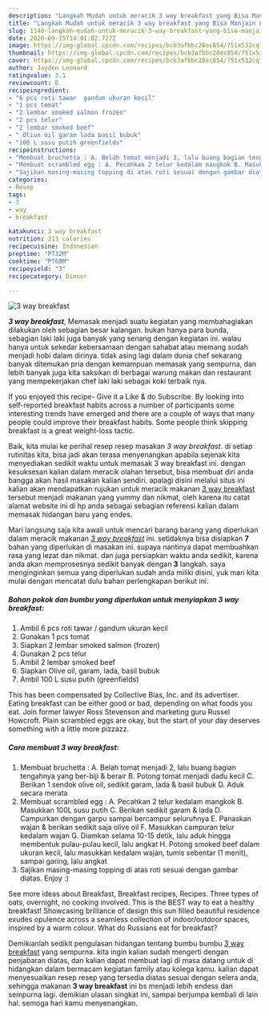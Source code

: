 ```yaml
---
description: "Langkah Mudah untuk meracik 3 way breakfast yang Bisa Manjain Lidah"
title: "Langkah Mudah untuk meracik 3 way breakfast yang Bisa Manjain Lidah"
slug: 1140-langkah-mudah-untuk-meracik-3-way-breakfast-yang-bisa-manjain-lidah
date: 2020-09-15T14:01:02.727Z
image: https://img-global.cpcdn.com/recipes/bcb3afbbc28ec854/751x532cq70/3-way-breakfast-foto-resep-utama.jpg
thumbnail: https://img-global.cpcdn.com/recipes/bcb3afbbc28ec854/751x532cq70/3-way-breakfast-foto-resep-utama.jpg
cover: https://img-global.cpcdn.com/recipes/bcb3afbbc28ec854/751x532cq70/3-way-breakfast-foto-resep-utama.jpg
author: Jayden Leonard
ratingvalue: 3.1
reviewcount: 8
recipeingredient:
- "6 pcs roti tawar  gandum ukuran kecil"
- "1 pcs tomat"
- "2 lembar smoked salmon frozen"
- "2 pcs telur"
- "2 lembar smoked beef"
- " Olive oil garam lada basil bubuk"
- "100 L susu putih greenfields"
recipeinstructions:
- "Membuat bruchetta : A. Belah tomat menjadi 2, lalu buang bagian tengahnya yang ber-biji &amp; berair B. Potong tomat menjadi dadu kecil C. Berikan 1 sendok olive oil, sedikit garam, lada &amp; basil bubuk D. Aduk secara merata"
- "Membuat scrambled egg : A. Pecahkan 2 telur kedalam mangkok B. Masukkan 100L susu putih C. Berikan sedikit garam &amp; lada D. Campurkan dengan garpu sampai bercampur seluruhnya E. Panaskan wajan &amp; berikan sedikit saja olive oil F. Masukkan campuran telur kedalam wajan G. Diamkan selama 10-15 detik, lalu aduk hingga membentuk pulau-pulau kecil, lalu angkat H. Potong smoked beef dalam ukuran kecil, lalu masukkan kedalam wajan, tumis sebentar (1 menit), sampai garing, lalu angkat"
- "Sajikan masing-masing topping di atas roti sesuai dengan gambar diatas. Enjoy :)"
categories:
- Resep
tags:
- 3
- way
- breakfast

katakunci: 3 way breakfast 
nutrition: 213 calories
recipecuisine: Indonesian
preptime: "PT32M"
cooktime: "PT60M"
recipeyield: "3"
recipecategory: Dinner

---
```



![3 way breakfast](https://img-global.cpcdn.com/recipes/bcb3afbbc28ec854/751x532cq70/3-way-breakfast-foto-resep-utama.jpg)

<b><i>3 way breakfast</i></b>, Memasak menjadi suatu kegiatan yang membahagiakan dilakukan oleh sebagian besar kalangan. bukan hanya para bunda, sebagian laki laki juga banyak yang senang dengan kegiatan ini. walau hanya untuk sekedar kebersamaan dengan sahabat atau memang sudah menjadi hobi dalam dirinya. tidak asing lagi dalam dunia chef sekarang banyak ditemukan pria dengan kemampuan memasak yang sempurna, dan lebih banyak juga kita saksikan di berbagai warung makan dan restaurant yang mempekerjakan chef laki laki sebagai koki terbaik nya.

If you enjoyed this recipe- Give it a Like &amp; do Subscribe. By looking into self-reported breakfast habits across a number of participants some interesting trends have emerged and there are a couple of ways that many people could improve their breakfast habits. Some people think skipping breakfast is a great weight-loss tactic.

Baik, kita mulai ke perihal resep resep masakan <i>3 way breakfast</i>. di setiap rutinitas kita, bisa jadi akan terasa menyenangkan apabila sejenak kita menyediakan sedikit waktu untuk memasak 3 way breakfast ini. dengan kesuksesan kalian dalam meracik olahan tersebut, bisa membuat diri anda bangga akan hasil masakan kalian sendiri. apalagi disini melalui situs ini kalian akan mendapatkan rujukan untuk meracik makanan <u>3 way breakfast</u> tersebut menjadi makanan yang yummy dan nikmat, oleh karena itu catat alamat website ini di hp anda sebagai sebagian referensi kalian dalam memasak hidangan baru yang endes.


Mari langsung saja kita awali untuk mencari barang barang yang diperlukan dalam meracik makanan <u><i>3 way breakfast</i></u> ini. setidaknya bisa disiapkan <b>7</b> bahan yang diperlukan di masakan ini. supaya nantinya dapat membuahkan rasa yang lezat dan nikmat. dan juga persiapkan waktu anda sedikit, karena anda akan memprosesnya sedikit banyak dengan <b>3</b> langkah. saya menginginkan semua yang diperlukan sudah anda miliki disini, yuk mari kita mulai dengan mencatat dulu bahan perlengkapan berikut ini.

<!--inarticleads1-->

##### Bahan pokok dan bumbu yang diperlukan untuk menyiapkan 3 way breakfast:

1. Ambil 6 pcs roti tawar / gandum ukuran kecil
1. Gunakan 1 pcs tomat
1. Siapkan 2 lembar smoked salmon (frozen)
1. Gunakan 2 pcs telur
1. Ambil 2 lembar smoked beef
1. Siapkan  Olive oil, garam, lada, basil bubuk
1. Ambil 100 L susu putih (greenfields)


This has been compensated by Collective Bias, Inc. and its advertiser. Eating breakfast can be either good or bad, depending on what foods you eat. Join former lawyer Ross Stevenson and marketing guru Russel Howcroft. Plain scrambled eggs are okay, but the start of your day deserves something with a little more pizzazz. 

<!--inarticleads2-->

##### Cara membuat 3 way breakfast:

1. Membuat bruchetta : A. Belah tomat menjadi 2, lalu buang bagian tengahnya yang ber-biji &amp; berair B. Potong tomat menjadi dadu kecil C. Berikan 1 sendok olive oil, sedikit garam, lada &amp; basil bubuk D. Aduk secara merata
1. Membuat scrambled egg : A. Pecahkan 2 telur kedalam mangkok B. Masukkan 100L susu putih C. Berikan sedikit garam &amp; lada D. Campurkan dengan garpu sampai bercampur seluruhnya E. Panaskan wajan &amp; berikan sedikit saja olive oil F. Masukkan campuran telur kedalam wajan G. Diamkan selama 10-15 detik, lalu aduk hingga membentuk pulau-pulau kecil, lalu angkat H. Potong smoked beef dalam ukuran kecil, lalu masukkan kedalam wajan, tumis sebentar (1 menit), sampai garing, lalu angkat
1. Sajikan masing-masing topping di atas roti sesuai dengan gambar diatas. Enjoy :)


See more ideas about Breakfast, Breakfast recipes, Recipes. Three types of oats, overnight, no cooking involved. This is the BEST way to eat a healthy breakfast! Showcasing brilliance of design this sun filled beautiful residence exudes opulence across a seamless collection of indoor/outdoor spaces, inspired by a warm colour. What do Russians eat for breakfast? 

Demikianlah sedikit pengulasan hidangan tentang bumbu bumbu <u>3 way breakfast</u> yang sempurna. kita ingin kalian sudah mengerti dengan penjabaran diatas, dan kalian dapat membuat lagi di masa datang untuk di hidangkan dalam bermacam kegiatan family atau kolega kamu. kalian dapat menyesuaikan resep resep yang tersedia diatas sesuai dengan selera anda, sehingga makanan <b>3 way breakfast</b> ini bs menjadi lebih endess dan sempurna lagi. demikian ulasan singkat ini, sampai berjumpa kembali di lain hal. semoga hari kamu menyenangkan.
